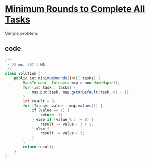 # [Minimum Rounds to Complete All Tasks](https://leetcode.com/problems/minimum-rounds-to-complete-all-tasks/)

Simple problem.

## code

```java
/**
 * 92 ms, 107.8 MB
 */
class Solution {
    public int minimumRounds(int[] tasks) {
        Map<Integer, Integer> map = new HashMap<>();
        for (int task : tasks) {
            map.put(task, map.getOrDefault(task, 0) + 1);
        }
        int result = 0;
        for (Integer value : map.values()) {
            if (value == 1) {
                return -1;
            } else if (value % 3 != 0) {
                result += value / 3 + 1;
            } else {
                result += value / 3;
            }
        }
        return result;
    }
}
```

